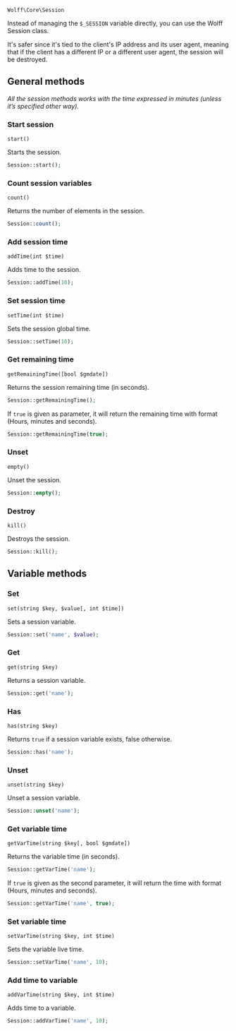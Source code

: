`Wolff\Core\Session`

Instead of managing the `$_SESSION` variable directly, you can use the Wolff Session class.

It's safer since it's tied to the client's IP address and its user agent, meaning that if the client has a different IP or a different user agent, the session will be destroyed.

## General methods

_All the session methods works with the time expressed in minutes (unless it’s specified other way)._

### Start session

`start()`

Starts the session.

```php
Session::start();
```

### Count session variables

`count()`

Returns the number of elements in the session.

```php
Session::count();
```

### Add session time

`addTime(int $time)`

Adds time to the session.

```php
Session::addTime(10);
```

### Set session time

`setTime(int $time)`

Sets the session global time.

```php
Session::setTime(10);
```

### Get remaining time

`getRemainingTime([bool $gmdate])`

Returns the session remaining time (in seconds).

```php
Session::getRemainingTime();
```

If `true` is given as parameter, it will return the remaining time with format (Hours, minutes and seconds).

```php
Session::getRemainingTime(true);
```

### Unset

`empty()`

Unset the session.

```php
Session::empty();
```

### Destroy

`kill()`

Destroys the session.

```php
Session::kill();
```

## Variable methods

### Set

`set(string $key, $value[, int $time])`

Sets a session variable.

```php
Session::set('name', $value);
```

### Get

`get(string $key)`

Returns a session variable.

```php
Session::get('name');
```

### Has

`has(string $key)`

Returns `true` if a session variable exists, false otherwise.

```php
Session::has('name');
```

### Unset

`unset(string $key)`

Unset a session variable.

```php
Session::unset('name');
```

### Get variable time

`getVarTime(string $key[, bool $gmdate])`

Returns the variable time (in seconds).

```php
Session::getVarTime('name');
```

If `true` is given as the second parameter, it will return the time with format (Hours, minutes and seconds).

```php
Session::getVarTime('name', true);
```

### Set variable time

`setVarTime(string $key, int $time)`

Sets the variable live time.

```php
Session::setVarTime('name', 10);
```

### Add time to variable

`addVarTime(string $key, int $time)`

Adds time to a variable.

```php
Session::addVarTime('name', 10);
```

